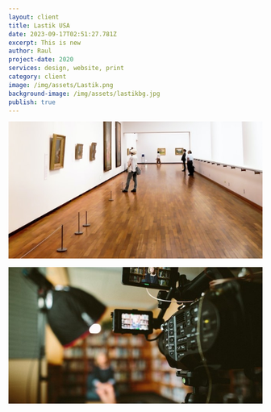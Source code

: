 ```yaml
---
layout: client
title: Lastik USA
date: 2023-09-17T02:51:27.781Z
excerpt: This is new
author: Raul
project-date: 2020
services: design, website, print
category: client
image: /img/assets/Lastik.png
background-image: /img/assets/lastikbg.jpg
publish: true
---
```


![](/img/assets/lastikbg.jpg)

![](/img/assets/video.jpg)